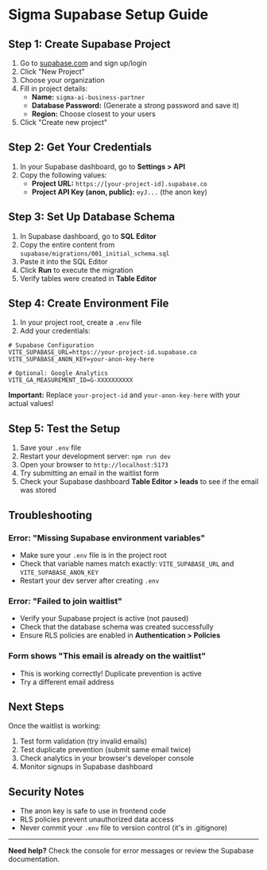 # Sigma Supabase Setup Guide

## Step 1: Create Supabase Project

1. Go to [supabase.com](https://supabase.com) and sign up/login
2. Click "New Project"
3. Choose your organization
4. Fill in project details:
   - **Name:** `sigma-ai-business-partner`
   - **Database Password:** (Generate a strong password and save it)
   - **Region:** Choose closest to your users
5. Click "Create new project"

## Step 2: Get Your Credentials

1. In your Supabase dashboard, go to **Settings > API**
2. Copy the following values:
   - **Project URL:** `https://[your-project-id].supabase.co`
   - **Project API Key (anon, public):** `eyJ...` (the anon key)

## Step 3: Set Up Database Schema

1. In Supabase dashboard, go to **SQL Editor**
2. Copy the entire content from `supabase/migrations/001_initial_schema.sql`
3. Paste it into the SQL Editor
4. Click **Run** to execute the migration
5. Verify tables were created in **Table Editor**

## Step 4: Create Environment File

1. In your project root, create a `.env` file
2. Add your credentials:

```env
# Supabase Configuration
VITE_SUPABASE_URL=https://your-project-id.supabase.co
VITE_SUPABASE_ANON_KEY=your-anon-key-here

# Optional: Google Analytics
VITE_GA_MEASUREMENT_ID=G-XXXXXXXXXX
```

**Important:** Replace `your-project-id` and `your-anon-key-here` with your actual values!

## Step 5: Test the Setup

1. Save your `.env` file
2. Restart your development server: `npm run dev`
3. Open your browser to `http://localhost:5173`
4. Try submitting an email in the waitlist form
5. Check your Supabase dashboard **Table Editor > leads** to see if the email was stored

## Troubleshooting

### Error: "Missing Supabase environment variables"
- Make sure your `.env` file is in the project root
- Check that variable names match exactly: `VITE_SUPABASE_URL` and `VITE_SUPABASE_ANON_KEY`
- Restart your dev server after creating `.env`

### Error: "Failed to join waitlist"
- Verify your Supabase project is active (not paused)
- Check that the database schema was created successfully
- Ensure RLS policies are enabled in **Authentication > Policies**

### Form shows "This email is already on the waitlist"
- This is working correctly! Duplicate prevention is active
- Try a different email address

## Next Steps

Once the waitlist is working:
1. Test form validation (try invalid emails)
2. Test duplicate prevention (submit same email twice)
3. Check analytics in your browser's developer console
4. Monitor signups in Supabase dashboard

## Security Notes

- The anon key is safe to use in frontend code
- RLS policies prevent unauthorized data access
- Never commit your `.env` file to version control (it's in .gitignore)

---

**Need help?** Check the console for error messages or review the Supabase documentation.
